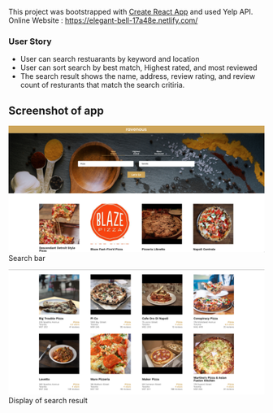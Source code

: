This project was bootstrapped with [Create React App](https://github.com/facebook/create-react-app) and used Yelp API.
Online Website : https://elegant-bell-17a48e.netlify.com/

### User Story
- User can search restuarants by keyword and location
- User can sort search by best match, Highest rated, and most reviewed
- The search result shows the name, address, review rating, and review count of resturants that match the search critiria.

## Screenshot of app
![searchbar](public/ss_searchbar.png)
Search bar



![displaylist](public/ss_displaydetail.png)
Display of search result
